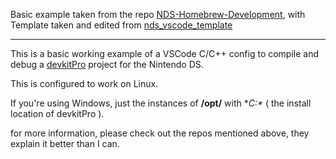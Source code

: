 Basic example taken from the repo [NDS-Homebrew-Development](https://github.com/jdriselvato/NDS-Homebrew-Development),
with Template taken and edited from [nds_vscode_template](https://github.com/cuibonobo/nds_vscode_template)

---

This is a basic working example of a VSCode C/C++ config to compile and debug a [devkitPro](https://devkitpro.org/wiki/Getting_Started) project for the Nintendo DS.

This is configured to work on Linux.

If you're using Windows, just the instances of **/opt/** with **C:\** ( the install location of devkitPro ).


for more information, please check out the repos mentioned above, they explain it better than I can.
